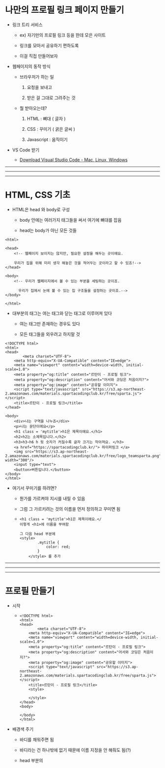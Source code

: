 # 나만의 프로필 링크 페이지 만들기

- 링크 트리 서비스
  
  - ex) 자기만의 프로필 링크 등을 한데 모은 사이트
  
  - 링크를 모아서 공유하기 편하도록
  
  - 이걸 직접 만들어보자

- 웹페이지의 동작 방식
  
  - 브라우저가 하는 일
    
    1. 요청을 보내고
    
    2. 받은 걸 그대로 그려주는 것
  
  - 뭘 받아오는데?
    
    1. HTML : 뼈대 ( 글자 )
    
    2. CSS : 꾸미기 ( 굵은 글씨 )
    
    3. Javascript : 움직이기

- VS Code 받기
  
  - [Download Visual Studio Code - Mac, Linux, Windows](https://code.visualstudio.com/Download)

---

---

---

# HTML, CSS 기초

- HTML은 head 와 body로 구성
  
  - body 안에는 여러가지 태그들을 써서 여기에 뼈대를 잡음
  
  - head는 body가 아닌 모든 것들

```
<html>

<head>
    <!-- 웹페이지 보이지는 않지만, 필요한 설정을 해두는 곳이에요.

    우리가 집을 위해 미리 생각 해놓은 것을 적어두는 곳이라고 할 수 있죠!-->
</head>

<body> 
    <!-- 우리가 웹페이지에서 볼 수 있는 부분을 세팅하는 곳이죠. 

      우리가 집에서 눈에 볼 수 있는 집 구조들을 설정하는 곳이죠.-->
</body>

</html>
```

- 대부분의 태그는 여는 태그와 닫는 태그로 이루어져 있다
  
  - 여는 태그만 존재하는 경우도 있다
  
  - 모든 태그들을 외우려고 하지말 것

```head
<!DOCTYPE html>
<html>
<head>
        <meta charset="UTF-8">
    <meta http-equiv="X-UA-Compatible" content="IE=edge">
    <meta name="viewport" content="width=device-width, initial-scale=1.0">
    <meta property="og:title" content="르탄이 - 프로필 링크">
    <meta property="og:description" content="어서와 코딩은 처음이지?">
    <meta property="og:image" content="공유할 이미지">
    <script type="text/javascript" src="https://s3.ap-northeast-2.amazonaws.com/materials.spartacodingclub.kr/free/sparta.js"></script>
    <title>르탄이 - 프로필 링크</title>
</head>
```

```body
<body>
    <div>나는 구역을 나누죠</div>
    <p>나는 문단이에요</p>
    <h1 class = 'mytitle'>h1은 제목이에요.</h1>
    <h2>h2는 소제목입니다.</h2>
    <h3>h3~h6 h 뒷 숫자가 커질수록 글자 크기는 작아져요. </h3>
    <a href="https://spartacodingclub.kr/"> 하이퍼링크 </a>
    <img src="https://s3.ap-northeast-2.amazonaws.com/materials.spartacodingclub.kr/free/logo_teamsparta.png" width="300"/>  
    <input type="text">
    <button>버튼입니다.</button>
</body>
</html>
```

- 여기서 꾸미기를 하려면?
  
  - 뭔가를 가르켜야 지시를 내릴 수 있음
  
  - 그럼 그 가르키려는 것의 이름을 먼저 정의하고 꾸미면 됨
  
  - ```
    <h1 class = 'mytitle'>h1은 제목이에요.</
    이렇게 <h1>에 이름을 부여함
    
    그 다음 head 부분에 
    <style>
            .mytitle {
                color: red;
            }
        </style> 를 추가
    ```

---

---

---

# 프로필 만들기

- 시작
  
  - ```
    <!DOCTYPE html>
    <html>
    <head>
            <meta charset="UTF-8">
        <meta http-equiv="X-UA-Compatible" content="IE=edge">
        <meta name="viewport" content="width=device-width, initial-scale=1.0">
        <meta property="og:title" content="르탄이 - 프로필 링크">
        <meta property="og:description" content="어서와 코딩은 처음이지?">
        <meta property="og:image" content="공유할 이미지">
        <script type="text/javascript" src="https://s3.ap-northeast-2.amazonaws.com/materials.spartacodingclub.kr/free/sparta.js"></script>
        <title>르탄이 - 프로필 링크</title>
        <style>
    
        </style>
    </head>
    <body>
    
    </body>
    </html>
    ```

- 배경색 주기
  
  - 바디를 채워주면 됨
  
  - 바디라는 건 하나밖에 없기 때문에 이름 지정을 안 해줘도 됨(?)
  
  - head 부분의 <style>에 backgroud-color 로 배경색을 칠하기
    
    - ```
      <!DOCTYPE html>
      <html>
      <head>
              <meta charset="UTF-8">
          <meta http-equiv="X-UA-Compatible" content="IE=edge">
          <meta name="viewport" content="width=device-width, initial-scale=1.0">
          <meta property="og:title" content="르탄이 - 프로필 링크">
          <meta property="og:description" content="어서와 코딩은 처음이지?">
          <meta property="og:image" content="공유할 이미지">
          <script type="text/javascript" src="https://s3.ap-northeast-2.amazonaws.com/materials.spartacodingclub.kr/free/sparta.js"></script>
          <title>르탄이 - 프로필 링크</title>
          <style>
             body {
              background-color : #44398a;
             }
          </style>
      </head>
      <body>
      
      </body>
      </html>
      ```

- 프로필 사진의 그 동그란 이미지를 만들어보자
  
  - 어떤 동그란 구역에 배경이 깔린 것이라고 생각해보자
  
  - 구역 -> body에 구역을 만들어야지 <div>를 만들고 이름을 지정
  
  - head에서 꾸미기
  
  - ```
    <!DOCTYPE html>
    <html>
    <head>
            <meta charset="UTF-8">
        <meta http-equiv="X-UA-Compatible" content="IE=edge">
        <meta name="viewport" content="width=device-width, initial-scale=1.0">
        <meta property="og:title" content="르탄이 - 프로필 링크">
        <meta property="og:description" content="어서와 코딩은 처음이지?">
        <meta property="og:image" content="공유할 이미지">
        <script type="text/javascript" src="https://s3.ap-northeast-2.amazonaws.com/materials.spartacodingclub.kr/free/sparta.js"></script>
        <title>르탄이 - 프로필 링크</title>
        <style>
           body {
            background-color : #44398a;
           }
           .profile {
                width: 100px;
                height: 100px;
    
                border-radius:100%;
                border : 2px solid white;
    
                <!-- background-color: green; -->
    
                background-image:url('계단익쿠.jpg') ;
                background-position: center;
                background-size: cover;
    ```

           }
        </style>
    </head>
    <body>
        <div class = 'profile'></div>
    </body>
    </html>
    ```

- ```
     .profile {
          width: 100px; # 넓이
          height: 100px; # 높이
  
          border-radius:100%; # 원으로 만들
          border : 2px solid white;
  
          # 이 3개는 패키지로 같이 외우자
          background-image:url('계단익쿠.jpg'); # 사진 
          background-position: center; # 위치
          background-size: cover; 
     } 
  ```

- 프로필 밑의 소개글? 만들기
  
  - body 부분의 <h1>의 <p> 태그로 만들자
  
  - 타이틀, 서브타이틀 만들기
    
    - ```
      <!DOCTYPE html>
      <html>
      <head>
              <meta charset="UTF-8">
          <meta http-equiv="X-UA-Compatible" content="IE=edge">
          <meta name="viewport" content="width=device-width, initial-scale=1.0">
          <meta property="og:title" content="르탄이 - 프로필 링크">
          <meta property="og:description" content="어서와 코딩은 처음이지?">
          <meta property="og:image" content="공유할 이미지">
          <script type="text/javascript" src="https://s3.ap-northeast-2.amazonaws.com/materials.spartacodingclub.kr/free/sparta.js"></script>
          <title>르탄이 - 프로필 링크</title>
          <style>
             body {
              background-color : #44398a;
             }
             .profile {
                  width: 100px;
                  height: 100px;
      
                  border-radius:100%;
                  border : 2px solid white;
      ```

                  background-image:url('계단익쿠.jpg') ;
                  background-position: center;
                  background-size: cover;
             }
             .main {
                  color : white;
                  font-size: 20px;
             }
             .sub {
                  color: white;
                  font-size: 14px;
             }
          </style>
      </head>
      <body>
          <div class = 'profile'></div>
          <h1 class = 'main'>임익쿠</h1>
          <p class = 'sub'>코딩 .. 좋아하세요? </p>
      </body>
      </html>
      ```

---

---

---

# 링크 만들기

- 링크만들기에 앞서, 앞에서 만든 내용들을 가운데로 가져오자 (현재는 11시 쪽에 쏠려 있음)

- 가져오려면 뭔가로 `묶어서` 가져와야지 -> 구역으로 -> div

- ```
  <body>
      <div class = 'wrap'>>
          <div class = 'profile'></div>
          <h1 class = 'main'>임익쿠</h1>
          <p class = 'sub'>코딩 .. 좋아하세요? </p>
      </div>
  
  </body>
  ```

- 이 묶은 div를 가운데로 이동시킬 것임

- 이 묶은 div를 꾸며야하니, 마찬가지로 class로 이름을 부여

- 구역은 볼 수가 없으니, `Background-color`를 부여해서 구역을 확인해보자

- ```
  .wrap {
      background-color:green;
  }
  ```

- 이 구역을 일단 가운데로 오게 하자
  
  - 가운데로 온다는 건, 내 양쪽 여백을 쭉 미는 것
  
  - 왼쪽을 밀면 내가 오른쪽으로 가고, 오른쪽을 밀면 내가 왼쪽으로 가고,
  
  - 양쪽을 밀면 내가 가운데로 가는 것처럼
  
  - 지금은? 구역은 양옆으로 꽉 차있고, 왼쪽에 치우쳐져 있음
  
  - 그렇다면, 구역을 줄이고, 양쪽을 밀어서 가운데로 보내보자

- 구역을 줄이기 : `width : 300px;`

- 미는 것 : `margin : 30px auto 0px auto`
  
  - margin은 위, 오른쪽, 밑, 왼쪽 이렇게 시게방향으로 돈다
  
  - 위는 좀 띄우고, 오른쪽은 쭉 밀려고 auto, 밑은 x, 왼쪽도 쭉 밀려고 auto

- ```
  .wrap {
      background-color:green;
      width:300px;
      margin : 30px auto 0px auto;
  }
  ```

- 구역을 가운데로 이동을 시키긴 했는데, 프로필을 박스 가운데로 정렬을 시켜줘야 함

- 박스를 정렬할 땐 나의 여백으로 했는데,

- 안 쪽의 내용물을 가지고 움직일 때에는

- `display: flex`를 가지고 움직인다
  
  - ```이것도
    display: flex;
    flex-direction: column;
    justify-content: center;
    align-items: center;
    ```
  
  - 이것도 4개가 붙어 다님. column이냐, low냐만 바꿔쓰면 됨

- 이제 필요없는 `background-color`은 지우자

- 프로필의 내용 간격들도 조정을 해보자
  
  - ```main,
    .main {
        color : white;
        font-size : 20px;
        margin-top : 30px;
        margin-bottom : 10px;
    }
    .sub {
        color: white;
        font-size: 14px;
        margin-top : 0px;
        margin-bottom : 30px;
    }
    ```

- 이제 링크를 붙여보자
  
  - ```
    <a target="_blank" href="https://spartacodingclub.kr/">스파르타코딩클럽</a>
    <a target="_blank" href="https://hanghae99.spartacodingclub.kr/">항해99</a>
    <a target="_blank" href="https://chang.spartacodingclub.kr/">창업 부트캠프 창</a>
    <a target="_blank" href="https://ddingdong.spartacodingclub.kr/">띵동코딩</a>
    ```
  
  - 여기서 링크와, 링크 이름을 바꿔서 사용하면 됨

- 링크를 박스형태로
  
  - <style> 태그 안에서 **.wrap>a** 처럼 오른쪽 화살괄호(>)로 표기하면
  
  - **wrap으로 이름붙인 div안에 모든 a태그에 적용하라**라는 뜻이 된다
  
  - ```
    .wrap > a {
        width : 300px;
        height : 50px;
    
        background-color: white;
        border-radius: 8px;
    }
    ```
  
  - `backgroud-color` : 링크이름들의 배경색
  
  - `border-radius` : 배경색 박스 모서리는 둥글게
  
  - margin-bottom : 링크박스들의 간격을 좀 띄우자
  
  - font-size : 글씨크기
  
  - font-weight : 글씨는 굵기
  
  - 링크박스 안의 링크들을 가운데로 정렬 : display 4줄 복붙
  
  - 링크의 밑줄 : 이건 a 태그에 자동으로 되어 있는 설정인데, 이걸 없애려면 `text-decoration: none;` 으로 설정
  
  - box-shadow : 박스 그림자
    
    - `box-shadow : 3px 3px 5px 0px;`
    
    - 3px 3px : 오른쪽 밑으로 얼마나 갈 것인가
    
    - 5px : 꼬리의 길이
    
    - 0px : 꼬리의 선명도
  
  - ```링크박스의
    .wrap > a {
        width : 300px;
        height : 50px;
    
        background-color: white;
        border-radius: 8px;
    
        margin-bottom : 10px;
    
        font-size : 14px;
        font-weight : bold;
        color : #44398A;
    
        display: flex;
        flex-direction: column;
        justify-content: center;
        align-items: center;
    
        text-decoration: none;
    
        box-shadow : 3px 3px 5px 0px black;
    
    }
    ```

- 글꼴
  
  - 글꼴은 <style> 맨 위에다 해보자
  
  - ```
    @import url('https://cdn.jsdelivr.net/gh/orioncactus/pretendard/dist/web/static/pretendard.css');
    * {
        font-family: "Pretendard",serif;
    }
    ```

- 링크박스에 마우스를 올리면 색이 변하게 하기
  
  - `.wrap > a:hover {}` : wrap의 모든 a태그에 hover 했을 때 어떻게 되는지
  
  - ```
    .wrap > a:hover {
        background-color : #f2f2f2;
    }
    
    # 마우스를 올렸을 때 폰트사이즈가 바뀌게 할수도 있음
    ```

- 링크와 링크이름 수정하기

---

---

---

# 배포하기

- 깃헙(github) 가입

- Create repository
  
  - uploading an existing file 클릭
  
  - 코드가 있는 파일과 이미지 파일을 업로드
  
  - Commit changes

- Settings
  
  - Pages
  
  - None 을 Main 으로 변경
  
  - Save

- 링크를 누르면 프로필 페이지가 나옴
  
  - 5분 정도 지연시간 있음

## 수정하기

- 코드를 먼저 수정하고

- 깃헙에서 index.html 을 누르고

- 연필 모양 ( Edit this file ) 을 누르고

- 수정한 코드 전체를 복붙해서 수정하자

- Commit changes

- 반영되기까지 5분 정도 지연시간 있음